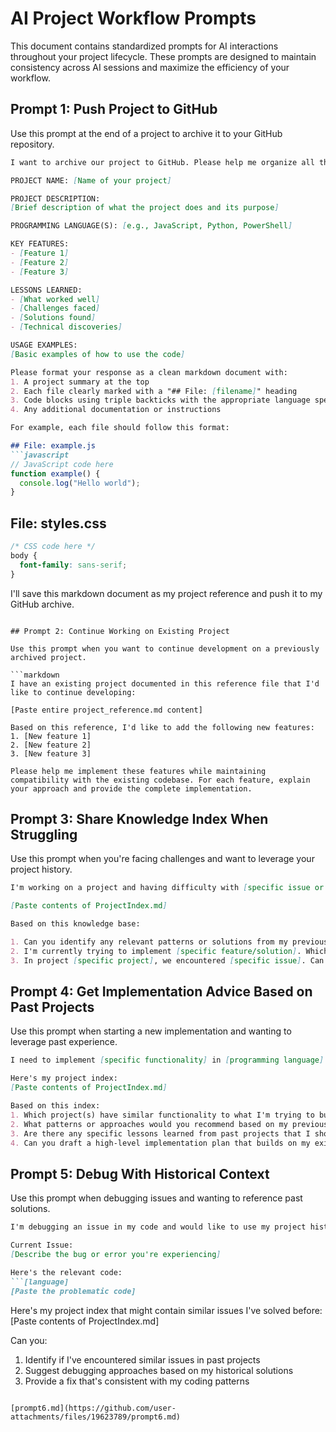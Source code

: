# AI Project Workflow Prompts

This document contains standardized prompts for AI interactions throughout your project lifecycle. These prompts are designed to maintain consistency across AI sessions and maximize the efficiency of your workflow.

## Prompt 1: Push Project to GitHub

Use this prompt at the end of a project to archive it to your GitHub repository.

```markdown
I want to archive our project to GitHub. Please help me organize all the code and files we've created into a well-formatted markdown document that I can easily reference and extract files from.

PROJECT NAME: [Name of your project]

PROJECT DESCRIPTION:
[Brief description of what the project does and its purpose]

PROGRAMMING LANGUAGE(S): [e.g., JavaScript, Python, PowerShell]

KEY FEATURES:
- [Feature 1]
- [Feature 2]
- [Feature 3]

LESSONS LEARNED:
- [What worked well]
- [Challenges faced]
- [Solutions found]
- [Technical discoveries]

USAGE EXAMPLES:
[Basic examples of how to use the code]

Please format your response as a clean markdown document with:
1. A project summary at the top
2. Each file clearly marked with a "## File: [filename]" heading
3. Code blocks using triple backticks with the appropriate language specified
4. Any additional documentation or instructions

For example, each file should follow this format:

## File: example.js
```javascript
// JavaScript code here
function example() {
  console.log("Hello world");
}
```

## File: styles.css
```css
/* CSS code here */
body {
  font-family: sans-serif;
}
```

I'll save this markdown document as my project reference and push it to my GitHub archive.
```

## Prompt 2: Continue Working on Existing Project

Use this prompt when you want to continue development on a previously archived project.

```markdown
I have an existing project documented in this reference file that I'd like to continue developing:

[Paste entire project_reference.md content]

Based on this reference, I'd like to add the following new features:
1. [New feature 1]
2. [New feature 2]
3. [New feature 3]

Please help me implement these features while maintaining compatibility with the existing codebase. For each feature, explain your approach and provide the complete implementation.
```

## Prompt 3: Share Knowledge Index When Struggling

Use this prompt when you're facing challenges and want to leverage your project history.

```markdown
I'm working on a project and having difficulty with [specific issue or challenge]. I have a collection of previous AI projects that might contain relevant solutions. Here's my project index with summaries of past work and lessons learned:

[Paste contents of ProjectIndex.md]

Based on this knowledge base:

1. Can you identify any relevant patterns or solutions from my previous projects that might help with my current challenge?
2. I'm currently trying to implement [specific feature/solution]. Which of my past projects has the most relevant example?
3. In project [specific project], we encountered [specific issue]. Can you explain how we solved it and how I might apply that approach to my current situation?
```

## Prompt 4: Get Implementation Advice Based on Past Projects

Use this prompt when starting a new implementation and wanting to leverage past experience.

```markdown
I need to implement [specific functionality] in [programming language]. Before I start, I'd like to leverage my existing codebase for insights.

Here's my project index:
[Paste contents of ProjectIndex.md]

Based on this index:
1. Which project(s) have similar functionality to what I'm trying to build?
2. What patterns or approaches would you recommend based on my previous work?
3. Are there any specific lessons learned from past projects that I should keep in mind?
4. Can you draft a high-level implementation plan that builds on my existing knowledge?
```

## Prompt 5: Debug With Historical Context

Use this prompt when debugging issues and wanting to reference past solutions.

```markdown
I'm debugging an issue in my code and would like to use my project history to help solve it.

Current Issue:
[Describe the bug or error you're experiencing]

Here's the relevant code:
```[language]
[Paste the problematic code]
```

Here's my project index that might contain similar issues I've solved before:
[Paste contents of ProjectIndex.md]

Can you:
1. Identify if I've encountered similar issues in past projects
2. Suggest debugging approaches based on my historical solutions
3. Provide a fix that's consistent with my coding patterns
```

[prompt6.md](https://github.com/user-attachments/files/19623789/prompt6.md)


